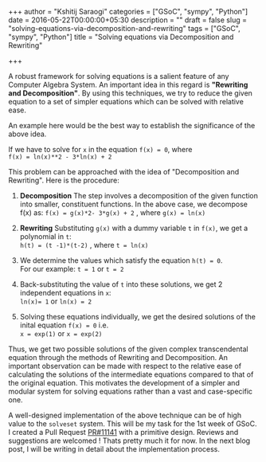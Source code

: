 +++
author = "Kshitij Saraogi"
categories = ["GSoC", "sympy", "Python"]
date = 2016-05-22T00:00:00+05:30
description = ""
draft = false
slug = "solving-equations-via-decomposition-and-rewriting"
tags = ["GSoC", "sympy", "Python"]
title = "Solving equations via Decomposition and Rewriting"

+++



A robust framework for solving equations is a salient feature of any Computer Algebra System. An important idea in this regard is **"Rewriting and Decomposition"**. By using this techniques, we try to reduce the given equation to a set of simpler equations which can be solved with relative ease.

An example here would be the best way to establish the significance of the above idea.

If we have to solve for `x` in the equation `f(x) = 0`, where   
`f(x) = ln(x)**2 - 3*ln(x) + 2`

This problem can be approached with the idea of "Decomposition and Rewriting". 
Here is the procedure:

1. **Decomposition**
The step involves a decomposition of the given function into smaller, constituent functions.
In the above case, we decompose f(x) as:
`f(x) = g(x)*2- 3*g(x) + 2` , where `g(x) = ln(x)`

2. **Rewriting**
Substituting `g(x)` with a dummy variable `t` in `f(x)`, we get a polynomial in `t`:   
`h(t) = (t -1)*(t-2)` , where `t = ln(x)`

3. We determine the values which satisfy the equation `h(t) = 0`.  
For our example: `t = 1` or `t = 2`

4. Back-substituting the value of `t` into these solutions, we get 2 independent equations in `x`:   
`ln(x)= 1` or `ln(x) = 2`

5. Solving these equations individually, we get the desired solutions of the inital equation `f(x) = 0` i.e.   
`x = exp(1)` or `x = exp(2)`

Thus, we get two possible solutions of the given complex transcendental equation through the methods of Rewriting and Decomposition. An important observation can be made with respect to the relative ease of calculating the solutions of the intermediate equations compared to that of the original equation. This motivates the development of a simpler and modular system for solving equations rather than a vast and case-specific one.

A well-designed implementation of the above technique can be of high value to the `solveset` system. This will be my task for the 1st week of GSoC. I created a Pull Request [PR#11141](https://github.com/sympy/sympy/pull/11141) with a primitive design. 
Reviews and suggestions are welcomed !
Thats pretty much it for now. In the next blog post, I will be writing in detail about the implementation process.  